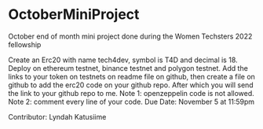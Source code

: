 # OctoberMiniProject
October end of month mini project done during the Women Techsters 2022 fellowship
    
Create an Erc20 with name tech4dev, symbol is T4D and decimal is 18.
Deploy on ethereum testnet, binance testnet and polygon testnet.
Add the links to your token on testnets on readme file on github, then create a file on github to add the erc20 code on your github repo.
After which you will send the link to your github repo to me. 
Note 1: openzeppelin code is not allowed.
Note 2: comment every line of your code.
Due Date: November 5 at 11:59pm

Contributor: Lyndah Katusiime
